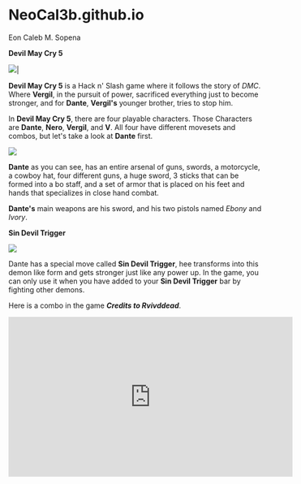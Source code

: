 # NeoCal3b.github.io
Eon Caleb M. Sopena

**Devil May Cry 5**

![](https://captown.capcom.com/uploads/museum_image/image/305/DMC5_%E3%83%AD%E3%82%B3%E3%82%99.jpg)|

**Devil May Cry 5** is a Hack n' Slash game where it follows the story of *DMC*. Where **Vergil**, in the pursuit of power, sacrificed everything just to become stronger, and for **Dante**, **Vergil's** younger brother, tries to stop him.

In **Devil May Cry 5**, there are four playable characters. Those Characters are **Dante**, **Nero**, **Vergil**, and **V**. All four have different movesets and combos, but let's take a look at **Dante** first.

![](https://i.ytimg.com/vi/YVPKoh-6bJo/maxresdefault.jpg)

**Dante** as you can see, has an entire arsenal of guns, swords, a motorcycle, a cowboy hat, four different guns, a huge sword, 3 sticks that can be formed into a bo staff, and a set of armor that is placed on his feet and hands that specializes in close hand combat.

**Dante's**
main weapons are his sword, and his two pistols named *Ebony* and *Ivory*.

**Sin Devil Trigger**

![](https://static.wikia.nocookie.net/devilmaycry/images/1/1e/Sin_Devil_Triger_35.jpg)

Dante has a special move called **Sin Devil Trigger**, hee transforms into this demon like form and gets stronger just like any power up. In the game, you can only use it when you have added to your **Sin Devil Trigger** bar by fighting other demons.

Here is a combo in the game ***Credits to Rvivddead***.
<iframe width="560" height="315" src="https://www.youtube.com/embed/aC8hmalDkvc?si=hl3nHjEPfXqtozp-" title="YouTube video player" frameborder="0" allow="accelerometer; autoplay; clipboard-write; encrypted-media; gyroscope; picture-in-picture; web-share" allowfullscreen></iframe>
